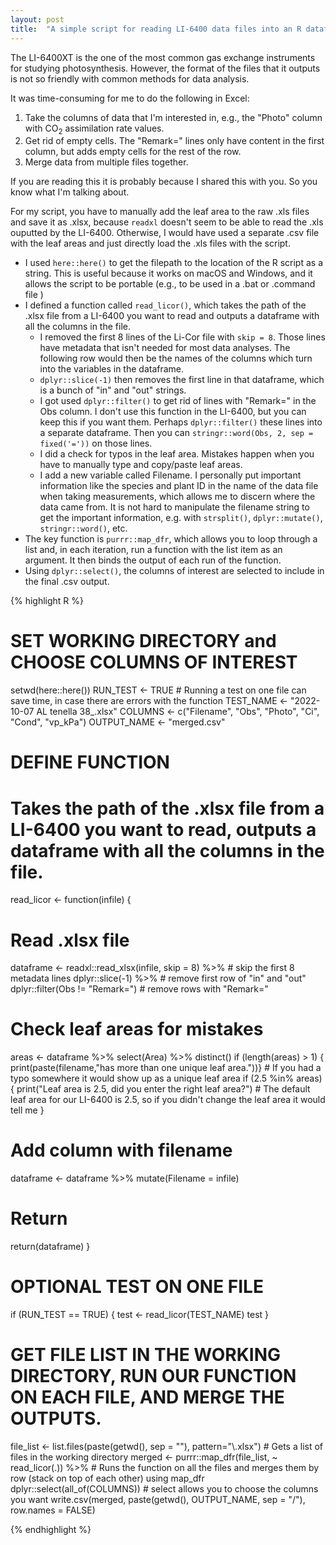 ```yaml
---
layout: post
title:  "A simple script for reading LI-6400 data files into an R dataframe"
---
```


The LI-6400XT is the one of the most common gas exchange instruments for studying photosynthesis. However, the format of the files that it outputs is not so friendly with common methods for data analysis.

It was time-consuming for me to do the following in Excel:
1. Take the columns of data that I'm interested in, e.g., the "Photo" column with CO<sub>2</sub> assimilation rate values.
2. Get rid of empty cells. The "Remark=" lines only have content in the first column, but adds empty cells for the rest of the row.
3. Merge data from multiple files together.

If you are reading this it is probably because I shared this with you. So you know what I'm talking about.

For my script, you have to manually add the leaf area to the raw .xls files and save it as .xlsx, because `readxl` doesn't seem to be able to read the .xls ouputted by the LI-6400. Otherwise, I would have used a separate .csv file with the leaf areas and just directly load the .xls files with the script.

- I used `here::here()` to get the filepath to the location of the R script as a string. This is useful because it works on macOS and Windows, and it allows the script to be portable (e.g., to be used in a .bat or .command file )
- I defined a function called `read_licor()`, which takes the path of the .xlsx file from a LI-6400 you want to read and outputs a dataframe with all the columns in the file.
  - I removed the first 8 lines of the Li-Cor file with `skip = 8`. Those lines have metadata that isn't needed for most data analyses. The following row would then be the names of the columns which turn into the variables in the dataframe.
  - `dplyr::slice(-1)` then removes the first line in that dataframe, which is a bunch of "in" and "out" strings.
  - I got used `dplyr::filter()` to get rid of lines with "Remark=" in the Obs column. I don't use this function in the LI-6400, but you can keep this if you want them. Perhaps `dplyr::filter()` these lines into a separate dataframe. Then you can `stringr::word(Obs, 2, sep = fixed('='))` on those lines.
  - I did a check for typos in the leaf area. Mistakes happen when you have to manually type and copy/paste leaf areas.
  - I add a new variable called Filename. I personally put important information like the species and plant ID in the name of the data file when taking measurements, which allows me to discern where the data came from. It is not hard to manipulate the filename string to get the important information, e.g. with `strsplit()`, `dplyr::mutate()`, `stringr::word()`, etc.
- The key function is `purrr::map_dfr`, which allows you to loop through a list and, in each iteration, run a function with the list item as an argument. It then binds the output of each run of the function.
- Using `dplyr::select()`, the columns of interest are selected to include in the final .csv output.

{% highlight R %}

# SET WORKING DIRECTORY and CHOOSE COLUMNS OF INTEREST
setwd(here::here())
RUN_TEST <- TRUE # Running a test on one file can save time, in case there are errors with the function
TEST_NAME <- "2022-10-07 AL tenella 38_.xlsx"
COLUMNS <- c("Filename", "Obs", "Photo", "Ci", "Cond", "vp_kPa")
OUTPUT_NAME <- "merged.csv"

# DEFINE FUNCTION
# Takes the path of the .xlsx file from a LI-6400 you want to read, outputs a dataframe with all the columns in the file.
read_licor <- function(infile) {
  # Read .xlsx file
  dataframe <- readxl::read_xlsx(infile, skip = 8) %>% # skip the first 8 metadata lines
    dplyr::slice(-1) %>% # remove first row of "in" and "out"
    dplyr::filter(Obs != "Remark=") # remove rows with "Remark="
  # Check leaf areas for mistakes
  areas <- dataframe %>% select(Area) %>% distinct()
  if (length(areas) > 1) {
    print(paste(filename,"has more than one unique leaf area."))} # If you had a typo somewhere it would show up as a unique leaf area
  if (2.5 %in% areas) {
    print("Leaf area is 2.5, did you enter the right leaf area?") # The default leaf area for our LI-6400 is 2.5, so if you didn't change the leaf area it would tell me
  }
  # Add column with filename
  dataframe <- dataframe %>%
    mutate(Filename = infile)
  # Return
  return(dataframe)
}

# OPTIONAL TEST ON ONE FILE
if (RUN_TEST == TRUE) {
  test <- read_licor(TEST_NAME)
  test
}

# GET FILE LIST IN THE WORKING DIRECTORY, RUN OUR FUNCTION ON EACH FILE, AND MERGE THE OUTPUTS.
file_list <- list.files(paste(getwd(), sep = ""), pattern="\\.xlsx") # Gets a list of files in the working directory
merged <- purrr::map_dfr(file_list, ~ read_licor(.)) %>% # Runs the function on all the files and merges them by row (stack on top of each other) using map_dfr
  dplyr::select(all_of(COLUMNS)) # select allows you to choose the columns you want
write.csv(merged,
          paste(getwd(), OUTPUT_NAME, sep = "/"),
          row.names = FALSE)


{% endhighlight %}
